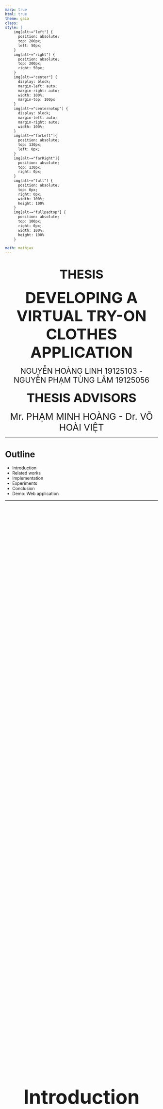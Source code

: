 ```yaml
---
marp: true
html: true
theme: gaia
class: 
style: |
    img[alt~="left"] {
      position: absolute;
      top: 200px;
      left: 50px;
    }
    img[alt~="right"] {
      position: absolute;
      top: 200px;
      right: 50px;
    }
    img[alt~="center"] {
      display: block;
      margin-left: auto;
      margin-right: auto;
      width: 100%;
      margin-top: 100px
    }
    img[alt~="centernotop"] {
      display: block;
      margin-left: auto;
      margin-right: auto;
      width: 100%;
    }
    img[alt~="farLeft"]{
      position: absolute;
      top: 130px;
      left: 0px;
    }
    img[alt~="farRight"]{
      position: absolute;
      top: 130px;
      right: 0px;
    }
    img[alt~="full"] {
      position: absolute;
      top: 0px;
      right: 0px;
      width: 100%;
      height: 100%
    }
    img[alt~="fullpadtop"] {
      position: absolute;
      top: 100px;
      right: 0px;
      width: 100%;
      height: 100%
    }

math: mathjax
---
```

<div style="text-align:center">

# <span style="font-size:40px">THESIS</span>

### <span style="font-size:50px">DEVELOPING A VIRTUAL TRY-ON CLOTHES APPLICATION</span>

<span style="font-size:25px">NGUYỄN HOÀNG LINH 19125103 - NGUYỄN PHẠM TÙNG LÂM 19125056</span>

#### <span style="font-size:40px">THESIS ADVISORS</span>

<span style="font-size:30px">Mr. PHẠM MINH HOÀNG - Dr. VÕ HOÀI VIỆT</span>

</div>

---
# Outline
- Introduction
- Related works 
- Implementation 
- Experiments
- Conclusion
- Demo: Web application

---
<div style="display:flex;justify-content:center;align-items:center;height:100%">
  
### <span style="font-size:64px;text-align:center">Introduction</span>
</div>

---
# Motivation

|                 |                     |
|-----------------|---------------------|
| **Traditional Shopping** | **Online Shopping**     |
| Require visit stores physically | Convenience         |
| Limited inventory | Wider range of products
| Able to try-on clothes | Unable to try on clothes |
| <div style="text-align:center"><img src="Traditional%20Shopping.png" alt="Traditional Shopping" width="400"/> | <div style="text-align:center"><img src="Online%20Shopping.png" alt="Online Shopping" width="350"/> |

---
# Virtual Try-On
- Task:
  - Digitally try on garments or accessories in a virtual environment
  - Allows users to see how clothing items would look on them

- Our target: 
  - Investigate and improve a related work
  - Develop a web application system employing the work

---

# Scope
- Image-based virtual try-on
- Human Image captured from a front view
- Clear background and minimal noise

![width:800 centernotop](app-introduce.png)

---
<div style="display:flex;justify-content:center;align-items:center;height:100%">
  
### <span style="font-size:64px;text-align:center">Related Works</span>
</div>

---

# Several approaches to Virtual Try-on

- Image-based (2D) virtual try-on

- 3D virtual try-on

- Multi-pose guided virtual try-on

<!-- - Virtual try-on with diffusion models -->

---
### Image-based Virtual Try-on
<div style="text-align:center"><img src="vton-overview.png" style="width:50%;float:right;"></div>

- <span style="font-size:30px">VITON (2018): An Image-based Virtual Try-on Network [1]</span>

- <span style="font-size:30px">VITON-HD (2021): High-Resolution Virtual Try-On via Misalignment-Aware Normalization [2]</span>

- <span style="font-size:30px">HR-VTON (2022): High-Resolution Virtual Try-On with Misalignment and Occlusion-Handled Conditions [3]</span>

---
### 3D Virtual Try-on 

- <span style="font-size:30px">DeepWrinkles (2018): Accurate and Realistic Clothing Modeling [4]</span>
- <span style="font-size:30px">TailorNet (2020): Predicting Clothing in 3D as a Function of Human Pose, Shape and Garment Style [5]</span>
- <span style="font-size:30px">M3D-VTON (2021): A Monocular-to-3D Virtual Try-On Network [6]</span>

<div style="text-align:center"><img src="tailornet.png" style="width:48%;"></div>

---
### Multi-Pose Guided Virtual Try-on

<div style="text-align:center"><img src="MG-VTON.png" style="width:70%;float:right;"></div>

- <span style="font-size:30px">MG-VTON (2019): Towards Multi-pose Guided Virtual Try-on Network [7]</span>

- <span style="font-size:30px">SPG-VTON (2021): Semantic Prediction Guidance for Multi-pose Virtual Try-on [8]</span>


<!-- ---
# Virtual Try-on with Diffusion Models

- Uses diffusion models like DDPM instead of GANs

- Provides more control over quality and diversity

- More stable training process

- Notable works: TryOnDiffusion, LaDI-VTON -->


<div style="display:flex;justify-content:center;align-items:center;height:100%">
  
### <span style="font-size:64px;text-align:center">Implementation</span>
</div>


---
<div style="display:flex;justify-content:left;align-items:center;height:5px">
  
### <span style="font-size:60px;">System Overview</span>
</div>

![w:1100 centernotop](framework.png)




---

# Preprocessing Module

![width:800 centernotop](pre-processing.png)

---

![width:850 centernotop](pre-processing_agnostic.png)

<div style="color: black; font-size: 30px; margin-top: 30px; text-align: center; ">
  <b>Clothing-agnostic Processing Flow </b>
</div>

---

### Try-On Condition Module

![width:900 centernotop](tryon-condition.png)


---

## Generator architecture
![centernotop](Generator.png)

<!-- <div style="color: white; font-size: 30px; margin-top: 150px; margin-left:700px ">
<b>Generator Architecture</b>

- Two encoders  
- Four feature fusion blocks
- Condition Aligning stage --> -->

<!-- </div> -->

---

### Feature Fusion Blocks

<!-- - Has two routes: the flow pathway and the seg pathway.
- Takes two inputs, $F_{f_{i-1}}$ and $F_{s_{i-1}}$.
- The two pathways communicate with each other to determine $F_{f_i}$ and $F_{s_i}$ simultaneously. -->


![w:700 centernotop](Feature_Fusion_Block.png)


---

### Condition Aligning

- Aligns segmentation map $\hat{S}$ with clothing item $c$: 

$$\hat{S}_{logit} = \begin{cases} 
\hat{S}_{raw}^{k,i,j} & \text{if } k \neq C \\
\hat{S}_{raw}^{k,i,j} \cdot W(c_m,F_f) & \text{if } k = C  
\end{cases}$$

$$\hat{S}= \sigma (\hat{S}_{logit})$$ 

- Remove occlusion and get final $\hat{S}_c$ and $\hat{I}_c$.
---
<div style="margin-left:120px">
<div style="display:flex;justify-content:left;align-items:center;height:5px; width:">
  
### <span style="font-size:32px;">Multiscale Discriminator</span>
<div style="display:flex;margin-left:200px; align-items:center;height:5px">
  
### <span style="font-size:32px;margin-:80px">N-Layer Subdiscriminator</span>
</div>
</div>


![h:570 farLeft](Discriminator.png)
![h:570 farRight](SubDiscriminator.png)

---

### Training Try-On Condition module

The loss function will entail a type of loss characteristic of GANs.

$
\underset{G}{min} \; \underset{D}{max} V(D,G)=E_{S\sim p_{data}(S)} log\left(D(S)\right) + E_{z\sim p_{z}(z)} \left(1-\left(D\left(\hat{S}\right)\right)\right) \tag{4.3}
$

To improve the quality of the generator loss, we integrate :
- cross-entropy loss, L1 loss, 
- perceptual loss, and total-variation loss.

---
### Training Try-On Condition module
- Cross-entropy loss

$\mathcal{L}_{CE} = L(S, \hat{S}) = - [S \log p(S|\hat{S})+(1-S)\log(1-p(S|\hat{S}))] \tag{4.4}$

- L1 loss

$\mathcal{L}_{L1} =  \sum_{i=0}^3 w_i  .\left| \left|W(c_m,F_{f_i})-S_c \right| \right|_1 +||\hat{S_c}- S_c||_1 \tag{4.5}$

- VGG loss

$\mathcal{L}_{VGG} = \sum_{i=0}^3 w_i  . \phi(W(c,F_{f_i}),I_c) + \phi(\hat{I_c},I_c) \tag{4.6}$

---

### Training Try-On Condition module
- Loss TV

$\mathcal{L}_{TV}= ||\nabla F_{f4}|| \tag{4.7}$

- Least square GAN loss

$\mathcal{L}_{cGAN}=\underset{G}{min}V_{LS}(G)= \frac{1}{2}E_{z\sim p_{z}(z)} \left[\left(D\left(G(z)\right)-1\right)^2\right] \tag{4.9}$


---

# Training Try-On Condition module

Generator loss:

$$\mathcal{L}_{TOCG} = \lambda_{CE} \mathcal{L}_{CE} + \mathcal{L}_{cGAN} + \lambda_{L1}\mathcal{L}_{L1} + \mathcal{L}_{VGG} + \lambda_{TV}\mathcal{L}_{TV}$$

Discriminator loss:

$$\mathcal{L}_{D}^{LS} = \frac{1}{2}\mathbb{E}_{S\sim p_{data}(S)}[(D(S)-1)^2] + \frac{1}{2}\mathbb{E}_{z\sim p_z(z)}[D(G(z))^2]$$

---


### Try-On Image Module
![width:750 centernotop](tryon-image.png)

---


### Try-on Image Generator architecture

![width:1200 centernotop](ImageGenerator.png)


---
### SPADE Residual Block

![width:1000 centernotop](ResBlock.png)

---

### Training Try-On Image

The loss function also involve a type of loss that is typical of GANs. 

$
\underset{G}{min} \; \underset{D}{max} V(D,G)=E_{I\sim p_{data}(I)} log\left(D(I)\right) + E_{z\sim p_{z}(z)} \left(1-\left(D\left(\hat{I}\right)\right)\right) \tag{4.11}
$

To enhance the quality of the generator loss, we incorporate: 
  - Adversarial loss, perceptual loss, 
  - feature matching loss, and $L1$ loss


---
### Training Try-On Image
$L1$ loss

$\mathcal{L}_{L1} =  ||\hat{I}- I||_1 \tag{4.12}$

Feature Matching loss

$\mathcal{L}_{FM}=\frac{1}{k}\sum_{i=0}^{k-1}||Di(G(z)) - Di(I_i)||_1 \tag{4.13} \label{eq:FM}$

---
### Training Try-On Image
Apply different loss to $\mathcal{L}_{TOIG}^{cGAN}$ in each experiment
- Hinge Loss
- Least square loss
- Cross Entropy

---

### Training Try-On Image

Generator loss: 

$\mathcal{L}_{TOIG} = \mathcal{L}_{TOIG}^{cGAN} + \lambda_{TOIG}^{VGG}\mathcal{L}_{TOIG}^{VGG} + \lambda_{TOIG}^{FM}\mathcal{L}_{TOIG}^{FM} + \lambda_{TOIG}^{L1}\mathcal{L}_{TOIG}^{L1}$

Discriminator loss:

$\mathcal{L}_{D} = -\mathbb{E}_{I\sim p_{data}}[\text{max}(0, -1 + D(I))] - \mathbb{E}_{z\sim p_z}[\text{max}(0, -1 - D(\hat{I}))]$

---

<div style="display:flex;justify-content:center;align-items:center;height:100%">
  
### <span style="font-size:64px;text-align:center">Experiments</span>
</div>

---

# Dataset

- High-resolution virtual try-on dataset from VITON-HD [2]
- 13,679 frontal-view woman and top clothing image pairs
- 1024 x 768 resolution
- 11,647 pairs for training, 2,032 for testing

<div style="display:flex;justify-content:center">

<img src="human_01.jpg" alt="Image 1" width="200"/>
<img src="cloth_01.jpg" alt="Image 2" width="200"/>
<img src="human_02.jpg" alt="Image 3" width="200"/>
<img src="cloth_02.jpg" alt="Image 4" width="200"/>

</div>

---
 # Evaluation Metrics
 - SSIM
 $SSIM(x, y) = \frac{(2\mu_x\mu_y + C_1)(2\sigma_{xy} + C_2)}{(\mu_x^2 + \mu_y^2 + C_1)(\sigma_x^2 + \sigma_y^2 + C_2)}$

 - MSE
 $MSE(x, y) = \frac{1}{n}\sum_{i=1}^{n}(x_i - y_i)^2$

 - LPIPS
 $LPIPS(x, y) = \frac{1}{N}\sum_{i=1}^{N}|f_i(x) - f_i(y)|_2$

---
# Experiments

- Goal: Investigate and improve generator model performance by exploring different loss functions
- Focus: Loss function of Try-On Image module includes **GAN loss**, **L1 loss**, and **Feature Matching (FM) loss**.
- GAN loss function:
  - Cross-Entropy (CE) GAN loss
  - Least Square (LS) GAN loss
  - Hinge GAN loss

---

# Experiments
Two experiments conducted:
- Experiment 1:
Investigate impact of L1 and FM losses on generator performance and find optimal set of lambda values for generator loss function

- Experiment 2:
Analyze specific impact of each GAN loss function in combination with L1 and FM on performance of generator model

---

## Experiment 1: L1 vs. FM Loss

<!-- <div style="text-align:center"><img src="Exp1-table.png" width="650" style="float:right;"></div> -->
Try different lambda values for the L1 and FM losses.:
- No L1 and no FM losses
- Fix the FM lambda at 10 and vary L1 lambda between 10 and 40
- Fix the L1 lambda at 10 and vary FM lambda between 10 and 40

Models trained using original paper parameters:
- $512\times384$ resolution
- 8 batch size
- Training steps: 30,000

---

## Experiment 1: L1 vs. FM Loss

![width:650 centernotop](Exp1-table.png)

---
## Experiment 1: L1 vs. FM Loss

![width:1200 centernotop](Exp1-chart.png)
- L1 and FM losses improve performance, and FM is more impactful.
- Lambda values optimal for L1 and FM losses are 30 and 10.

---

## Experiment 2: GAN Losses

- Use parameters and optimal lambda values found Experiment 1
- Try different GAN loss functions: **CE GAN loss**, **LS GAN loss** and **Hinge GAN loss**
- As for each GAN loss function:
  - No L1 and no FM
  - Include L1 without FM
  - Include FM without L1
  - Include both L1 and FM
---

## Experiment 2: GAN Losses

![width:500 centernotop](Exp2-table.png)

---

## Experiment 2: GAN Losses

![width:1200 centernotop](Exp2-chart.png)
- GAN loss combined with L1 and FM acan significantly impact the performance of a generator
- Cross-Entropy (CE) GAN loss function is the most effective

--- 

## Application

![width:1100 centernotop](application.png)

---

## Application

![width:1070 centernotop](app-result.png)

---

## Application Overview

- Architecture: Microservice 

- Programming language: Python

- Communication between services: gRPC

- User interface: Streamlit

- Deploy: Docker

---

## Application Pipeline

![width:950 centernotop](app-pipeline.png)

---

<!-- ## Discussion



--- -->

<!-- ## Limitations

- HR-VITON model requires resource intensive for training.
- Complex pre-processing.
- Application works but slow runtime, particularly segmentation map of the human.
- Pre-processing must match dataset
  
--- -->

<div style="display:flex;justify-content:center;align-items:center;height:100%">
  
### <span style="font-size:64px;text-align:center">Conclusion</span>
</div>

---

# Conclusion

- Achieved promising results for virtual try-on application
- Provided insights into effectiveness of loss functions when training HR-VITON model
- Web application makes research accessible
- Future research: Optimizing the pre-processing steps and exploring alternative models

---
# References

<span style="font-size:30px">
[1]: X. Han, Z. Wu, Z. Wu, R. Yu, and L. S. Davis, “Viton: An image-based virtual try-on network,” in Proceedings of the IEEE conference on computer vision and pattern recognition, 2018, pp. 7543–7552.

[2]: S. Choi, S. Park, M. Lee, and J. Choo, “Viton-hd: High-resolution virtual try-
on via misalignment-aware normalization,” in Proc. of the IEEE conference on
computer vision and pattern recognition (CVPR), 2021.

[3]: S. Lee, G. Gu, S. Park, S. Choi, and J. Choo, “High-resolution virtual try-on with misalignment and occlusion-handled conditions,” 2022.
</span>

--- 

# References

<span style="font-size:30px">
[4]: Z. Lahner, D. Cremers, and T. Tung, “Deepwrinkles: Accurate and realistic clothing modeling,” in Proceedings of the European conference on computer
vision (ECCV), 2018, pp. 667–684.

[5]: C. Patel, Z. Liao, and G. Pons-Moll, “Tailornet: Predicting clothing in 3d as a function of human pose, shape and garment style,” in Proceedings of the IEEE/CVF conference on computer vision and pattern recognition, 2020, pp. 7365–7375.

[6]: F. Zhao, Z. Xie, M. Kampffmeyer, H. Dong, S. Han, T. Zheng, T. Zhang, and X. Liang, “M3d-vton: A monocular-to-3d virtual try-on network,” in Proceedings of the IEEE/CVF International Conference on Computer Vision, 2021, pp. 13 239–13 249.
</span>

---


# References

<span style="font-size:30px">
[7]: H. Dong, X. Liang, X. Shen, B. Wang, H. Lai, J. Zhu, Z. Hu, and J. Yin, “Towards multi-pose guided virtual try-on network,” in Proceedings of the IEEE/CVF international conference on computer vision, 2019, pp. 9026–9035.

[8]: B. Hu, P. Liu, Z. Zheng, and M. Ren, “Spg-vton: Semantic prediction guidance for multi-pose virtual try-on,” IEEE Transactions on Multimedia, vol. 24, pp. 1233–1246, 2022.
</span>